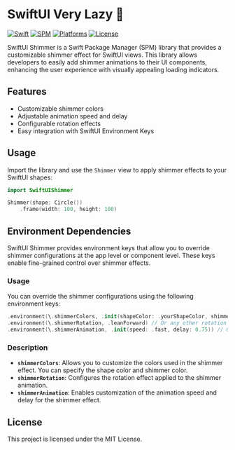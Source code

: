 # SwiftUI Very Lazy 🤪

[![Swift](https://img.shields.io/badge/Swift-5.9+-orange?logo=swift)](https://swift.org)
[![SPM](https://img.shields.io/badge/SPM-Compatible-brightgreen?logo=hackthebox)](https://swift.org/package-manager)
[![Platforms](https://img.shields.io/badge/Platforms-iOS%20|%20macOS%20|%20tvOS%20|%20watchOS-blue?logo=apple)](https://developer.apple.com)
[![License](https://img.shields.io/badge/License-MIT-purple?logo=bitwarden)](LICENSE)

SwiftUI Shimmer is a Swift Package Manager (SPM) library that provides a customizable shimmer effect for SwiftUI views. This library allows developers to easily add shimmer animations to their UI components, enhancing the user experience with visually appealing loading indicators.

## Features
- Customizable shimmer colors
- Adjustable animation speed and delay
- Configurable rotation effects
- Easy integration with SwiftUI Environment Keys

## Usage
Import the library and use the `Shimmer` view to apply shimmer effects to your SwiftUI shapes:

```swift
import SwiftUIShimmer

Shimmer(shape: Circle())
    .frame(width: 100, height: 100)
```

## Environment Dependencies
SwiftUI Shimmer provides environment keys that allow you to override shimmer configurations at the app level or component level. These keys enable fine-grained control over shimmer effects.

### Usage
You can override the shimmer configurations using the following environment keys:

```swift
.environment(\.shimmerColors, .init(shapeColor: .yourShapeColor, shimmerColor: .yourShimmerColor))
.environment(\.shimmerRotation, .leanForward) // Or any other rotation
.environment(\.shimmerAnimation, .init(speed: .fast, delay: 0.75)) // Or and other speed and delay
```

### Description
- **`shimmerColors`**: Allows you to customize the colors used in the shimmer effect. You can specify the shape color and shimmer color.
- **`shimmerRotation`**: Configures the rotation effect applied to the shimmer animation.
- **`shimmerAnimation`**: Enables customization of the animation speed and delay for the shimmer effect.

## License
This project is licensed under the MIT License.
